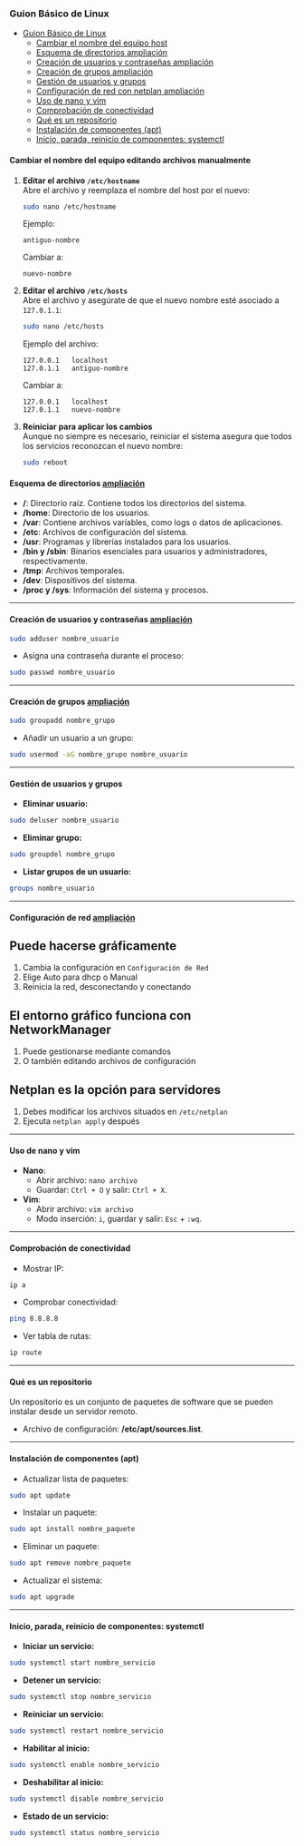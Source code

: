 ### Guion Básico  de  Linux
- [Guion Básico de Linux](#guion-básico-de-linux)
  - [Cambiar el nombre del equipo host](#Cambiar-el-nombre-del-equipo)
  - [Esquema de directorios ampliación](#esquema-de-directorios-ampliación)
  - [Creación de usuarios y contraseñas ampliación](#creación-de-usuarios-y-contraseñas-ampliación)
  - [Creación de grupos ampliación](#creación-de-grupos-ampliación)
  - [Gestión de usuarios y grupos](#gestión-de-usuarios-y-grupos)
  - [Configuración de red con netplan ampliación](#configuración-de-red-con-netplan-ampliación)
  - [Uso de nano y vim](#uso-de-nano-y-vim)
  - [Comprobación de conectividad](#comprobación-de-conectividad)
  - [Qué es un repositorio](#qué-es-un-repositorio)
  - [Instalación de componentes (apt)](#instalación-de-componentes-apt)
  - [Inicio, parada, reinicio de componentes: systemctl](#inicio-parada-reinicio-de-componentes-systemctl)

#### Cambiar el nombre del equipo editando archivos manualmente

1. **Editar el archivo `/etc/hostname`**  
   Abre el archivo y reemplaza el nombre del host por el nuevo:
   ```bash
   sudo nano /etc/hostname
   ```
   Ejemplo:
   ```
   antiguo-nombre
   ```
   Cambiar a:
   ```
   nuevo-nombre
   ```

2. **Editar el archivo `/etc/hosts`**  
   Abre el archivo y asegúrate de que el nuevo nombre esté asociado a `127.0.1.1`:
   ```bash
   sudo nano /etc/hosts
   ```
   Ejemplo del archivo:
   ```
   127.0.0.1   localhost
   127.0.1.1   antiguo-nombre
   ```
   Cambiar a:
   ```
   127.0.0.1   localhost
   127.0.1.1   nuevo-nombre
   ```

3. **Reiniciar para aplicar los cambios**  
   Aunque no siempre es necesario, reiniciar el sistema asegura que todos los servicios reconozcan el nuevo nombre:
   ```bash
   sudo reboot
   ```

#### Esquema de directorios [ampliación](./SR001directorios.md)
- **/**: Directorio raíz. Contiene todos los directorios del sistema.
- **/home**: Directorio de los usuarios.
- **/var**: Contiene archivos variables, como logs o datos de aplicaciones.
- **/etc**: Archivos de configuración del sistema.
- **/usr**: Programas y librerías instalados para los usuarios.
- **/bin y /sbin**: Binarios esenciales para usuarios y administradores, respectivamente.
- **/tmp**: Archivos temporales.
- **/dev**: Dispositivos del sistema.
- **/proc y /sys**: Información del sistema y procesos.

---

#### Creación de usuarios y contraseñas [ampliación](./SR002usuarios.md)
```bash
sudo adduser nombre_usuario
```
- Asigna una contraseña durante el proceso:
```bash
sudo passwd nombre_usuario
```

---

#### Creación de grupos [ampliación](./SR003grupos.md)
```bash
sudo groupadd nombre_grupo
```
- Añadir un usuario a un grupo:
```bash
sudo usermod -aG nombre_grupo nombre_usuario
```

---

#### Gestión de usuarios y grupos
- **Eliminar usuario:**
```bash
sudo deluser nombre_usuario
```
- **Eliminar grupo:**
```bash
sudo groupdel nombre_grupo
```
- **Listar grupos de un usuario:**
```bash
groups nombre_usuario
```

---

#### Configuración de red [ampliación](./SR005ConfigRed.md)

## Puede hacerse gráficamente
  1. Cambia la configuración en `Configuración de Red`
  2. Elige Auto para dhcp o Manual
  3. Reinicia la red, desconectando y conectando

## El entorno gráfico funciona con NetworkManager
  1. Puede gestionarse mediante comandos
  2. O también editando archivos de configuración

## Netplan es la opción para servidores
  1. Debes modificar los archivos situados en `/etc/netplan`
  2. Ejecuta `netplan apply` después


---

#### Uso de nano y vim
- **Nano**:
  - Abrir archivo: `nano archivo`
  - Guardar: `Ctrl + O` y salir: `Ctrl + X`.
- **Vim**:
  - Abrir archivo: `vim archivo`
  - Modo inserción: `i`, guardar y salir: `Esc` + `:wq`.

---

#### Comprobación de conectividad
- Mostrar IP:
```bash
ip a
```
- Comprobar conectividad:
```bash
ping 8.8.8.8
```
- Ver tabla de rutas:
```bash
ip route
```

---

#### Qué es un repositorio
Un repositorio es un conjunto de paquetes de software que se pueden instalar desde un servidor remoto.
- Archivo de configuración: **/etc/apt/sources.list**.

---

#### Instalación de componentes (apt)
- Actualizar lista de paquetes:
```bash
sudo apt update
```
- Instalar un paquete:
```bash
sudo apt install nombre_paquete
```
- Eliminar un paquete:
```bash
sudo apt remove nombre_paquete
```
- Actualizar el sistema:
```bash
sudo apt upgrade
```

---

#### Inicio, parada, reinicio de componentes: systemctl
- **Iniciar un servicio:**
```bash
sudo systemctl start nombre_servicio
```
- **Detener un servicio:**
```bash
sudo systemctl stop nombre_servicio
```
- **Reiniciar un servicio:**
```bash
sudo systemctl restart nombre_servicio
```
- **Habilitar al inicio:**
```bash
sudo systemctl enable nombre_servicio
```
- **Deshabilitar al inicio:**
```bash
sudo systemctl disable nombre_servicio
```
- **Estado de un servicio:**
```bash
sudo systemctl status nombre_servicio
```

